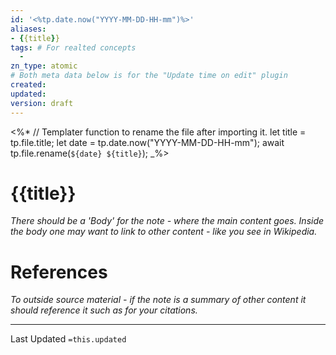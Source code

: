 ```yaml
---
id: '<%tp.date.now("YYYY-MM-DD-HH-mm")%>'
aliases:
- {{title}}
tags: # For realted concepts 
  -
zn_type: atomic
# Both meta data below is for the "Update time on edit" plugin
created: 
updated:
version: draft
---
```


<%*
	// Templater function to rename the file after importing it.
	let title = tp.file.title;
	let date = tp.date.now("YYYY-MM-DD-HH-mm");
	await tp.file.rename(`${date} ${title}`);
_%>

# {{title}}
_There should be a 'Body' for the note - where the main content goes. Inside the body one may want to link to other content - like you see in Wikipedia._

# References
_To outside source material - if the note is a summary of other content it should reference it such as for your citations._

___
Last Updated `=this.updated`